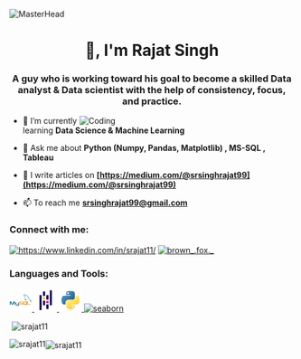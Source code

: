 ![MasterHead](https://itspresso.com/wp-content/uploads/2019/05/outsourcing-data-analysis.png)
<h1 align="center">👋, I'm Rajat Singh</h1>

<h3 align="center">A guy who is working toward his goal to become a skilled Data analyst & Data scientist with the help of consistency, focus, and practice.</h3>


<img align="right" alt="Coding" width="380" src="https://www.mygo.ge/uploads/blog/1584023795.jpg">


- 🌱 I’m currently learning **Data Science & Machine Learning**

- 💬 Ask me about **Python (Numpy, Pandas, Matplotlib) , MS-SQL , Tableau**

- 📝 I write articles on **[https://medium.com/@srsinghrajat99](https://medium.com/@srsinghrajat99)**

- 📫 To reach me **srsinghrajat99@gmail.com**

<h3 align="left">Connect with me:</h3>
<p align="left">
<a href="https://linkedin.com/in/https:/www.linkedin.com/in/srajat11/" target="blank"><img align="center" src="https://raw.githubusercontent.com/rahuldkjain/github-profile-readme-generator/master/src/images/icons/Social/linked-in-alt.svg" alt="https://www.linkedin.com/in/srajat11/" height="30" width="40" /></a>
<a href="https://instagram.com/brown_.fox._" target="blank"><img align="center" src="https://raw.githubusercontent.com/rahuldkjain/github-profile-readme-generator/master/src/images/icons/Social/instagram.svg" alt="brown_.fox._" height="30" width="40" /></a>
</p>

<h3 align="left">Languages and Tools:</h3>

<p align="left"> <a href="https://www.mysql.com/" target="_blank" rel="noreferrer"> <img src="https://raw.githubusercontent.com/devicons/devicon/master/icons/mysql/mysql-original-wordmark.svg" alt="mysql" width="40" height="40"/> </a> <a href="https://pandas.pydata.org/" target="_blank" rel="noreferrer"> <img src="https://raw.githubusercontent.com/devicons/devicon/2ae2a900d2f041da66e950e4d48052658d850630/icons/pandas/pandas-original.svg" alt="pandas" width="40" height="40"/> </a> <a href="https://www.python.org" target="_blank" rel="noreferrer"> <img src="https://raw.githubusercontent.com/devicons/devicon/master/icons/python/python-original.svg" alt="python" width="40" height="40"/> </a> <a href="https://seaborn.pydata.org/" target="_blank" rel="noreferrer"> <img src="https://seaborn.pydata.org/_images/logo-mark-lightbg.svg" alt="seaborn" width="40" height="40"/> </a> </p>





<p>&nbsp;<img align="center" src="https://github-readme-stats.vercel.app/api?username=srajat11&show_icons=true&locale=en" alt="srajat11" /></p>
<p><img align="left" src="https://github-readme-stats.vercel.app/api/top-langs?username=srajat11&show_icons=true&locale=en&layout=compact" alt="srajat11" /></p>
<p><img align="center" src="https://github-readme-streak-stats.herokuapp.com/?user=srajat11&" alt="srajat11" /></p>


